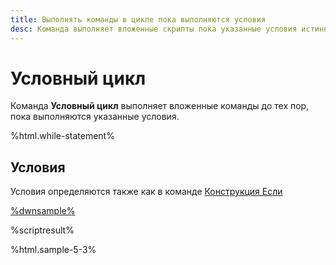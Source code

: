 ```yaml
---
title: Выполнять команды в цикле пока выполняются условия
desc: Команда выполняет вложенные скрипты пока указанные условия истинны.
---
```

# Условный цикл

Команда **Условный цикл** выполняет вложенные команды до тех пор, пока выполняются указанные условия.

%html.while-statement%

## Условия

Условия определяются также как в команде [Конструкция Если](/ru/scripts/if-statement.html)

[%dwnsample%](/samples/sample-5.yaml)

%scriptresult%

%html.sample-5-3%

